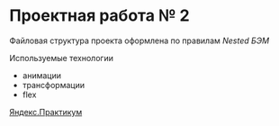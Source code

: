 # Проектная работа № 2

Файловая структура проекта оформлена по правилам _Nested БЭМ_

Используемые технологии
* анимации
* трансформации
* flex


[Яндекс.Практикум](https://praktikum.yandex.ru/profile/web/)